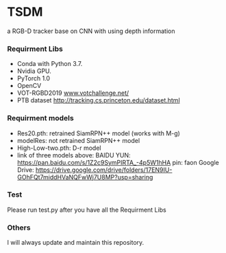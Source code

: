 # TSDM
a RGB-D tracker base on CNN with using depth information

### Requirment Libs
* Conda with Python 3.7.
* Nvidia GPU.
* PyTorch 1.0
* OpenCV
* VOT-RGBD2019 www.votchallenge.net/
* PTB dataset  http://tracking.cs.princeton.edu/dataset.html

### Requirment models
* Res20.pth: retrained SiamRPN++ model (works with M-g)
* modelRes: not retrained SiamRPN++ model
* High-Low-two.pth: D-r model
* link of three models above: BAIDU YUN:    https://pan.baidu.com/s/1Z2c9SymPIRTA_-4p5W1hHA     pin: faon
                              Google Drive: https://drive.google.com/drive/folders/17EN9IU-GOhFQt7middHVaNQFwWj7U8MP?usp=sharing


### Test
Please run test.py after you have all the Requirment Libs

### Others
I will always update and maintain this repository.
